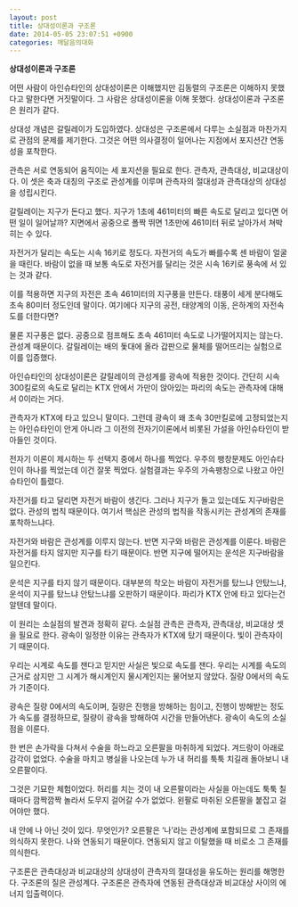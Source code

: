 ```yaml
---
layout: post
title: 상대성이론과 구조론
date: 2014-05-05 23:07:51 +0900
categories: 깨달음의대화
---
```

  


**상대성이론과 구조론** 

  


어떤 사람이 아인슈타인의 상대성이론은 이해했지만 김동렬의 구조론은 이해하지 못했다고 말한다면 거짓말이다. 그 사람은 상대성이론을 이해 못했다. 상대성이론과 구조론은 원리가 같다. 

  


상대성 개념은 갈릴레이가 도입하였다. 상대성은 구조론에서 다루는 소실점과 마찬가지로 관점의 문제를 제기한다. 그것은 어떤 의사결정이 일어나는 지점에서 포지션간 연동성을 포착한다. 

  


관측은 서로 연동되어 움직이는 세 포지션을 필요로 한다. 관측자, 관측대상, 비교대상이다. 이 셋은 축과 대칭의 구조로 관성계를 이루며 관측자의 절대성과 관측대상의 상대성을 성립시킨다. 

  


갈릴레이는 지구가 돈다고 했다. 지구가 1초에 461미터의 빠른 속도로 달리고 있다면 어떤 일이 일어날까? 지면에서 공중으로 폴짝 뛰면 1초만에 461미터 뒤로 날아가서 쳐박히는 수 있다. 

  


자전거가 달리는 속도는 시속 16키로 정도다. 자전거의 속도가 빠를수록 센 바람이 얼굴을 때린다. 바람이 없을 때 보통 속도로 자전거를 달리는 것은 시속 16키로 풍속에 서 있는 것과 같다. 

  


이를 적용하면 지구의 자전은 초속 461미터의 지구풍을 만든다. 태풍이 세게 분다해도 초속 80미터 정도인데 말이다. 여기에다 지구의 공전, 태양계의 이동, 은하계의 자전속도를 더한다면? 

  


물론 지구풍은 없다. 공중으로 점프해도 초속 461미터 속도로 나가떨어지지는 않는다. 관성계 때문이다. 갈릴레이는 배의 돛대에 올라 갑판으로 물체를 떨어뜨리는 실험으로 이를 입증했다. 

  


아인슈타인의 상대성이론은 갈릴레이의 관성계를 광속에 적용한 것이다. 간단히 시속 300킬로의 속도로 달리는 KTX 안에서 가만이 앉아있는 파리의 속도는 관측자에 대해서 0이라는 거다. 

  


관측자가 KTX에 타고 있으니 말이다. 그런데 광속이 왜 초속 30만킬로에 고정되었는지는 아인슈타인이 안게 아니라 그 이전의 전자기이론에서 비롯된 가설을 아인슈타인이 받아들인 것이다. 

  


전자기 이론이 제시하는 두 선택지 중에서 하나를 찍었다. 우주의 팽창문제도 아인슈타인이 하나를 찍었는데 이건 잘못 찍었다. 실험결과는 우주의 가속팽창으로 나왔고 아인슈타인이 틀렸다. 

  


자전거를 타고 달리면 자전거 바람이 생긴다. 그러나 지구가 돌고 있는데도 지구바람은 없다. 관성의 법칙 때문이다. 여기서 핵심은 관성의 법칙을 작동시키는 관성계의 존재를 포착하느냐다. 

  


자전거와 바람은 관성계를 이루지 않는다. 반면 지구와 바람은 관성계를 이룬다. 바람은 자전거를 타지 않지만 지구를 타기 때문이다. 반면 지구에 떨어지는 운석은 지구바람을 일으킨다. 

  


운석은 지구를 타지 않기 때문이다. 대부분의 착오는 바람이 자전거를 탔느냐 안탔느냐, 운석이 지구를 탔느냐 안탔느냐를 오판하기 때문이다. 파리가 KTX 안에 타고 있다는건 알텐데 말이다. 

  


이 원리는 소실점의 발견과 정확히 같다. 소실점 관측은 관측자, 관측대상, 비교대상 셋을 필요로 한다. 광속이 일정한 이유는 관측자가 KTX에 탔기 때문이다. 빛이 관측자이기 때문이다. 

  


우리는 시계로 속도를 잰다고 믿지만 사실은 빛으로 속도를 잰다. 우리는 시계를 속도의 근거로 삼지만 그 시계가 해시계인지 물시계인지는 물어보지 않았다. 질량 0에서의 속도가 기준이다. 

  


광속은 질량 0에서의 속도이며, 질량은 진행을 방해하는 힘이고, 진행이 방해받는 정도가 속도를 결정하므로, 질량이 광속을 방해하여 시간을 만들어낸다. 광속이 속도의 소실점을 이룬다. 

  


한 번은 손가락을 다쳐서 수술을 하느라고 오른팔을 마취하게 되었다. 겨드랑이 아래로 감각이 없었다. 수술을 마치고 병실을 나오는데 누가 내 허리를 툭툭 치길래 돌아보니 내 오른팔이다. 

  


그것은 기묘한 체험이었다. 허리를 치는 것이 내 오른팔이라는 사실을 아는데도 툭툭 칠때마다 깜짝깜짝 놀라서 도무지 걸어갈 수가 없었다. 왼팔로 마취된 오른팔을 붙잡고 걸어야만 했다. 

  


내 안에 나 아닌 것이 있다. 무엇인가? 오른팔은 ‘나’라는 관성계에 포함되므로 그 존재를 의식하지 못한다. 나와 연동되기 때문이다. 연동되지 않고 이탈했을 때 비로소 그 존재를 의식한다. 

  


구조론은 관측대상과 비교대상의 상대성이 관측자의 절대성을 유도하는 원리를 해명한다. 구조론의 질은 관성계다. 구조론은 관측자에 연동된 관측대상과 비교대상 사이의 에너지 입출력이다.
